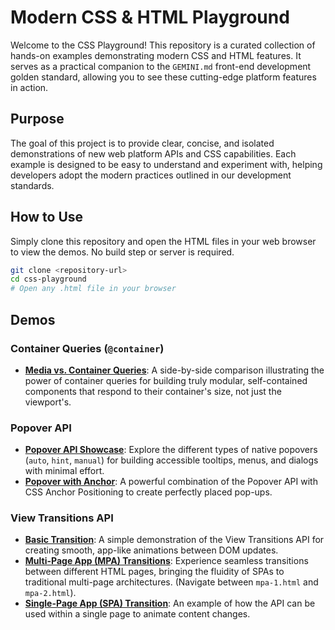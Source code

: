 # Modern CSS & HTML Playground

Welcome to the CSS Playground! This repository is a curated collection of hands-on examples demonstrating modern CSS and HTML features. It serves as a practical companion to the `GEMINI.md` front-end development golden standard, allowing you to see these cutting-edge platform features in action.

## Purpose

The goal of this project is to provide clear, concise, and isolated demonstrations of new web platform APIs and CSS capabilities. Each example is designed to be easy to understand and experiment with, helping developers adopt the modern practices outlined in our development standards.

## How to Use

Simply clone this repository and open the HTML files in your web browser to view the demos. No build step or server is required.

```bash
git clone <repository-url>
cd css-playground
# Open any .html file in your browser
```

## Demos

### Container Queries (`@container`)

- **[Media vs. Container Queries](./container-query/media-query-vs-container-query.html)**: A side-by-side comparison illustrating the power of container queries for building truly modular, self-contained components that respond to their container's size, not just the viewport's.

### Popover API

- **[Popover API Showcase](./popover/index.html)**: Explore the different types of native popovers (`auto`, `hint`, `manual`) for building accessible tooltips, menus, and dialogs with minimal effort.
- **[Popover with Anchor](./popover/popover-with-anchor.html)**: A powerful combination of the Popover API with CSS Anchor Positioning to create perfectly placed pop-ups.

### View Transitions API

- **[Basic Transition](./view-transition/index.html)**: A simple demonstration of the View Transitions API for creating smooth, app-like animations between DOM updates.
- **[Multi-Page App (MPA) Transitions](./view-transition/mpa-1.html)**: Experience seamless transitions between different HTML pages, bringing the fluidity of SPAs to traditional multi-page architectures. (Navigate between `mpa-1.html` and `mpa-2.html`).
- **[Single-Page App (SPA) Transition](./view-transition/spa.html)**: An example of how the API can be used within a single page to animate content changes.
